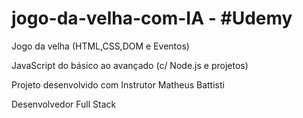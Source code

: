 # jogo-da-velha-com-IA - #Udemy 
 Jogo da velha (HTML,CSS,DOM e Eventos) 

JavaScript do básico ao avançado (c/ Node.js e projetos)

Projeto desenvolvido com Instrutor Matheus Battisti

Desenvolvedor Full Stack

